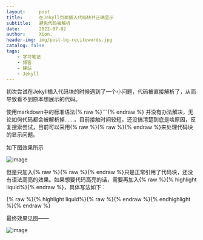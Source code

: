 ```yaml
---
layout:     post
title:      在Jekyll页面插入代码块并正确显示
subtitle:   避免代码被解析
date:       2022-07-02
author:     Xion.
header-img: img/post-bg-recitewords.jpg
catalog: false
tags:
    - 学习笔记
    - 博客
    - 建站
    - Jekyll
---
```


初次尝试在Jekyll插入代码块的时候遇到了一个小问题，代码被直接解析了，从而导致看不到原本想展示的代码。

使用markdown中的标准语法{% raw %}```{% endraw %}
并没有办法解决，无论如何代码都会被解析掉……，目前接触时间较短，还没搞清楚到底是啥原因，反复搜索尝试，目前可以采用{% raw %}{% raw %}{% endraw %}来处理代码块的显示问题。

如下图效果所示

![image](https://user-images.githubusercontent.com/6897274/176993996-fcbab8f1-2cfe-4063-9d1b-8c2ef1e08e5a.png)

但是只加入{% raw %}{% raw %}{% endraw %}只是正常引用了代码块，还没有语法高亮的效果。如果想要代码高亮的话，需要再加入{% raw %}{% highlight liquid%}{% endraw %}，具体写法如下：

{% raw %}{% highlight liquid%}{% raw %}{% endraw %}{% endhighlight %}{% endraw %}


最终效果见图——

![image](https://user-images.githubusercontent.com/6897274/176994001-6fff7528-e5b9-412a-b85f-c0bd51f31bfa.png)
